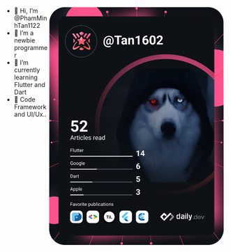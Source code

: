 <a href="https://app.daily.dev/Tan1602"><img src="https://github.com/PhamMinhTan1122/PhamMinhTan1122/blob/main/devcard.svg" width="400" align="right" alt="Phạm Minh Tấn's Dev Card"/></a>
- 👋 Hi, I’m @PhamMinhTan1122
- 👀 I’m a newbie programmer 
- 🌱 I’m currently learning Flutter and Dart
- 🎈 Code Framework and UI/Ux..
<!---
PhamMinhTan1122/PhamMinhTan1122 is a ✨ special ✨ repository because its `README.md` (this file) appears on your GitHub profile.
You can click the Preview link to take a look at your changes.
--->
